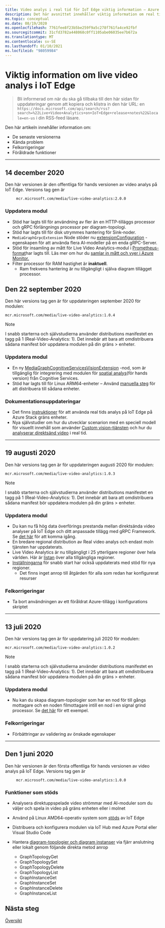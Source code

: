 ```yaml
---
title: Video analys i real tid för IoT Edge viktig information – Azure
description: Det här avsnittet innehåller viktig information om real tids analys av IoT Edge-versioner, förbättringar, fel korrigeringar och kända problem.
ms.topic: conceptual
ms.date: 08/19/2020
ms.openlocfilehash: 7761fee8f23b5be259f9a5c278f761fa4ce92fbf
ms.sourcegitcommit: 31cfd3782a448068c0ff1105abe06035ee7b672a
ms.translationtype: MT
ms.contentlocale: sv-SE
ms.lasthandoff: 01/10/2021
ms.locfileid: "98059984"
---
```

# <a name="live-video-analytics-on-iot-edge-release-notes"></a>Viktig information om live video analys i IoT Edge

>Bli informerad om när du ska gå tillbaka till den här sidan för uppdateringar genom att kopiera och klistra in den här URL: en `https://docs.microsoft.com/api/search/rss?search=%22Live+Video+Analytics+on+IoT+Edge+release+notes%22&locale=en-us` i din RSS-feed läsare.

Den här artikeln innehåller information om:

* De senaste versionerna
* Kända problem
* Felkorrigeringar
* Föråldrade funktioner

<hr width=100%>

## <a name="december-14-2020"></a>14 december 2020
Den här versionen är den offentliga för hands versionen av video analys på IoT Edge. Versions tag gen är

```
     mcr.microsoft.com/media/live-video-analytics:2.0.0
```
### <a name="module-updates"></a>Uppdatera modul
* Stöd har lagts till för användning av fler än en HTTP-tilläggs processor och gRPC förlängnings processor per diagram-topologi.
* Stöd har lagts till för disk utrymmes hantering för Sink-noder.
* `MediaGraphGrpcExtension` Node stöder nu [extensionConfiguration](grpc-extension-protocol.md) -egenskapen för att använda flera AI-modeller på en enda gRPC-Server.
* Stöd för insamling av mått för Live Video Analytics-modul i [Prometheus-format](https://prometheus.io/docs/practices/naming/)har lagts till. Läs mer om hur du [samlar in mått och vyer i Azure Monitor.](monitoring-logging.md#azure-monitor-collection-via-telegraf) 
* Filter processor för RAM hastighet är **inaktuell**.  
    * Ram frekvens hantering är nu tillgängligt i själva diagram tillägget processor.

## <a name="september-22-2020"></a>Den 22 september 2020

Den här versions tag gen är för uppdateringen september 2020 för modulen:

```
mcr.microsoft.com/media/live-video-analytics:1.0.4
```

> [!NOTE]
> I snabb starterna och självstudierna använder distributions manifestet en tagg på 1 (Real-Video-Analytics: 1). Det innebär att bara att omdistribuera sådana manifest bör uppdatera modulen på din gräns > enheter.

### <a name="module-updates"></a>Uppdatera modul

* En ny [MediaGraphCognitiveServicesVisionExtension](spatial-analysis-tutorial.md) -nod, som är tillgänglig för integrering med modulen för [spatial analys](/legal/cognitive-services/computer-vision/intro-to-spatial-analysis-public-preview)(för hands version) från Cognitive Services.
* Stöd har lagts till för Linux ARM64-enheter – Använd [manuella steg](deploy-iot-edge-device.md) för att distribuera till sådana enheter.

### <a name="documentation-updates"></a>Dokumentationsuppdateringar

* Det finns [instruktioner](deploy-azure-stack-edge-how-to.md) för att använda real tids analys på IoT Edge på Azure Stack gräns enheter.
* Nya självstudier om hur du utvecklar scenarion med en speciell modell för visuellt innehåll som använder [Custom vision-tjänsten](https://azure.microsoft.com/services/cognitive-services/custom-vision-service/) och hur du [analyserar direktsänd video](custom-vision-tutorial.md) i real tid.

<hr width=100%>

## <a name="august-19-2020"></a>19 augusti 2020

Den här versions tag gen är för uppdateringen augusti 2020 för modulen:

```
mcr.microsoft.com/media/live-video-analytics:1.0.3
```

> [!NOTE]
> I snabb starterna och självstudierna använder distributions manifestet en tagg på 1 (Real-Video-Analytics: 1). Det innebär att bara att omdistribuera sådana manifest bör uppdatera modulen på din gräns > enheter.

### <a name="module-updates"></a>Uppdatera modul

* Du kan nu få hög data överförings prestanda mellan direktsända video analyser på IoT Edge och ditt anpassade tillägg med gRPC Framework. Se [det här](analyze-live-video-use-your-grpc-model-quickstart.md) för att komma igång.
* En bredare regional distribution av Real video analys och endast moln tjänsten har uppdaterats.  
* Live Video Analytics är nu tillgängligt i 25 ytterligare regioner över hela världen. Här är [listan](https://azure.microsoft.com/global-infrastructure/services/?products=media-services) över alla tillgängliga regioner.  
* [Inställningarna](https://aka.ms/lva-edge/setup-resources-for-samples) för snabb start har också uppdaterats med stöd för nya regioner.
    * Det finns inget anrop till åtgärden för alla som redan har konfigurerat resurser

### <a name="bug-fixes"></a>Felkorrigeringar 

* Ta bort användningen av ett föråldrat Azure-tillägg i konfigurations skriptet

<hr width=100%>

## <a name="july-13-2020"></a>13 juli 2020

Den här versions tag gen är för uppdatering juli 2020 för modulen:

```
mcr.microsoft.com/media/live-video-analytics:1.0.2
```

> [!NOTE]
> I snabb starterna och självstudierna använder distributions manifestet en tagg på 1 (Real-Video-Analytics: 1). Det innebär att bara att omdistribuera sådana manifest bör uppdatera modulen på din gräns > enheter.

### <a name="module-updates"></a>Uppdatera modul

* Nu kan du skapa diagram-topologier som har en nod för till gångs mottagare och en noden filmottagare intill en nod i en signal grind processor. Se [det här](https://github.com/Azure/live-video-analytics/tree/master/MediaGraph/topologies/evr-motion-assets-files) för ett exempel.

### <a name="bug-fixes"></a>Felkorrigeringar

* Förbättringar av validering av önskade egenskaper

<hr width=100%>

## <a name="june-1-2020"></a>Den 1 juni 2020

Den här versionen är den första offentliga för hands versionen av video analys på IoT Edge. Versions tag gen är

```
     mcr.microsoft.com/media/live-video-analytics:1.0.0
```

### <a name="supported-functionalities"></a>Funktioner som stöds

* Analysera direktuppspelade video strömmar med AI-moduler som du väljer och spela in video på gräns enheten eller i molnet
* Använd på Linux AMD64-operativ system som [stöds](../../iot-edge/support.md) av IoT Edge
* Distribuera och konfigurera modulen via IoT Hub med Azure Portal eller Visual Studio Code
* Hantera [diagram-topologier och diagram instanser](media-graph-concept.md#media-graph-topologies-and-instances) via fjärr anslutning eller lokalt genom följande direkta metod anrop

    *   GraphTopologyGet
    *   GraphTopologySet
    *   GraphTopologyDelete
    *   GraphTopologyList
    *   GraphInstanceGet
    *   GraphInstanceSet
    *   GraphInstanceDelete
    *   GraphInstanceList

## <a name="next-steps"></a>Nästa steg

[Översikt](overview.md)
